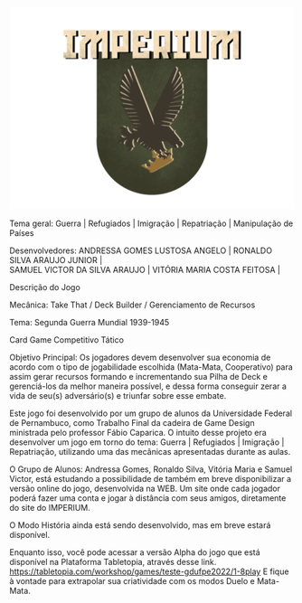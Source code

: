 ![](https://github.com/vtfeitosa/imperium_card_game/blob/master/assets/images/logo.png?raw=true)

Tema geral: Guerra | Refugiados | Imigração | Repatriação | Manipulação de Países

Desenvolvedores:
ANDRESSA GOMES LUSTOSA ANGELO | 
RONALDO SILVA ARAUJO JUNIOR |  
SAMUEL VICTOR DA SILVA ARAUJO | 
VITÓRIA MARIA COSTA FEITOSA | 


Descrição do Jogo

Mecânica: 
Take That / Deck Builder / Gerenciamento de Recursos

Tema: 
Segunda Guerra Mundial 1939-1945

Card Game Competitivo Tático

Objetivo Principal: Os jogadores devem desenvolver sua economia de acordo com o tipo de  jogabilidade escolhida (Mata-Mata, Cooperativo) para assim gerar recursos formando e incrementando sua Pilha de Deck e gerenciá-los da melhor maneira possível, e dessa forma conseguir zerar a vida de seu(s) adversário(s) e triunfar sobre esse embate.

Este jogo foi desenvolvido por um grupo de alunos da Universidade Federal de Pernambuco, como Trabalho Final da cadeira de Game Design ministrada pelo professor Fábio Caparica. O intuito desse projeto era desenvolver um jogo em torno do tema: Guerra | Refugiados | Imigração | Repatriação, utilizando uma das mecânicas apresentadas durante as aulas. 

O Grupo de Alunos: Andressa Gomes, Ronaldo Silva, Vitória Maria e Samuel Victor, está estudando a possibilidade de também em  breve disponibilizar a versão online do jogo, desenvolvida na WEB. Um site onde cada jogador poderá fazer uma conta e jogar à distância com seus amigos, diretamente do site do IMPERIUM.

O Modo História ainda está sendo desenvolvido, mas em breve estará disponível.

Enquanto isso, você pode acessar a versão Alpha do jogo  que está disponível na Plataforma Tabletopia, através desse link. https://tabletopia.com/workshop/games/teste-gdufpe2022/1-8play
E fique à vontade para extrapolar sua criatividade com os modos Duelo e Mata-Mata.

